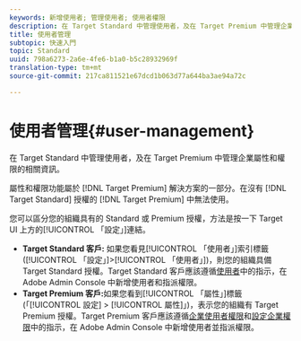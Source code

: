 ```yaml
---
keywords: 新增使用者; 管理使用者; 使用者權限
description: 在 Target Standard 中管理使用者，及在 Target Premium 中管理企業屬性和權限的相關資訊。
title: 使用者管理
subtopic: 快速入門
topic: Standard
uuid: 798a6273-2a6e-4fe6-b1a0-b5c28932969f
translation-type: tm+mt
source-git-commit: 217ca811521e67dcd1b063d77a644ba3ae94a72c

---
```



# 使用者管理{#user-management}

在 Target Standard 中管理使用者，及在 Target Premium 中管理企業屬性和權限的相關資訊。

屬性和權限功能屬於 [!DNL Target Premium] 解決方案的一部分。在沒有 [!DNL Target Standard] 授權的 [!DNL Target Premium] 中無法使用。

您可以區分您的組織具有的 Standard 或 Premium 授權，方法是按一下 Target UI 上方的[!UICONTROL 「設定」]連結。

* **Target Standard 客戶:** 如果您看見[!UICONTROL 「使用者」]索引標籤 ([!UICONTROL 「設定」]&gt;[!UICONTROL 「使用者」])，則您的組織具備 Target Standard 授權。Target Standard 客戶應該遵循[使用者](/help/administrating-target/c-user-management/c-user-management/user-management.md)中的指示，在 Adobe Admin Console 中新增使用者和指派權限。
* **Target Premium 客戶:**&#x200B;如果您看到[!UICONTROL 「屬性」]標籤 (「[!UICONTROL 設定] &gt; [!UICONTROL 屬性]」)，表示您的組織有 Target Premium 授權。Target Premium 客戶應該遵循[企業使用者權限](../../administrating-target/c-user-management/property-channel/property-channel.md#concept_E396B16FA2024ADBA27BC056138F9838)和[設定企業權限](../../administrating-target/c-user-management/property-channel/properties-overview.md#concept_22F2855DBF0D4754B9460F5D68749C71)中的指示，在 Adobe Admin Console 中新增使用者並指派權限。


